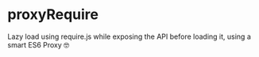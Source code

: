 # proxyRequire
Lazy load using require.js while exposing the API before loading it, using a smart ES6 Proxy 🤓
